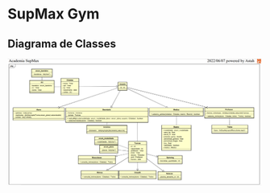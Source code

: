 # SupMax Gym

## Diagrama de Classes
![diagrama projeto](https://github.com/marcotulio956/sup.maxLESTPII/blob/main/public/img/classdiagram.png)

